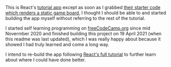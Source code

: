 This is React's [tutorial app](https://reactjs.org/tutorial/tutorial.html#what-are-we-building) except as soon as I grabbed [their starter code which renders a static game board](https://reactjs.org/tutorial/tutorial.html#setup-option-2-local-development-environment), I thought I should be able to and started building the app myself without referring to the rest of the tutorial.

I started self learning programming on [freeCodeCamp.org](https://www.freeCodeCamp.org) since mid Novermber 2020 and finished building this project on 19 April 2021 (when this readme was last updated), which I was really happy about because it showed I had truly learned and come a long way.

I intend to re-build the app following [React's full tutorial](https://reactjs.org/tutorial/tutorial.html) to further learn about where I could have done better.